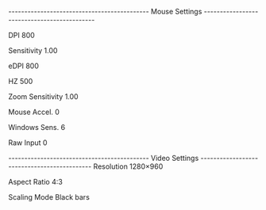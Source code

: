 -------------------------------------------- Mouse Settings --------------------------------------------

DPI
800

Sensitivity
1.00

eDPI
800

HZ
500

Zoom Sensitivity
1.00

Mouse Accel.
0

Windows Sens.
6

Raw Input
0

-------------------------------------------- Video Settings --------------------------------------------
Resolution
1280×960

Aspect Ratio
4:3

Scaling Mode
Black bars
